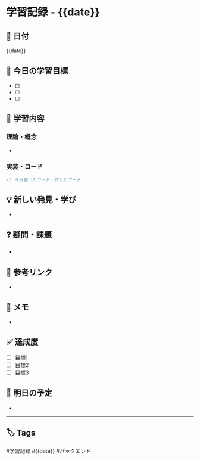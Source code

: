 # 学習記録 - {{date}}

## 📅 日付
{{date}}

## 🎯 今日の学習目標
- [ ] 
- [ ] 
- [ ] 

## 📖 学習内容

### 理論・概念
- 

### 実装・コード
```javascript
// 今日書いたコード・試したコード

```

## 💡 新しい発見・学び
- 

## ❓ 疑問・課題
- 

## 🔗 参考リンク
- 

## 📝 メモ
- 

## ✅ 達成度
- [ ] 目標1
- [ ] 目標2  
- [ ] 目標3

## 🔄 明日の予定
- 

---

## 🏷️ Tags
#学習記録 #{{date}} #バックエンド